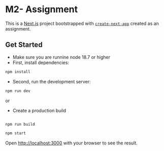 # M2- Assignment

This is a [Next.js](https://nextjs.org/) project bootstrapped with [`create-next-app`](https://github.com/vercel/next.js/tree/canary/packages/create-next-app) created as an assignment.

## Get Started

- Make sure you are runnine node 18.7 or higher
- First, install dependencies:

```bash
npm install
```

- Second, run the development server:

```bash
npm run dev
```

or

- Create a production build

```bash

npm run build

npm start

```

Open [http://localhost:3000](http://localhost:3000) with your browser to see the result.
